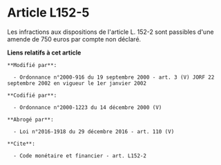 # Article L152-5

Les infractions aux dispositions de l'article L. 152-2 sont passibles d'une amende de 750 euros par compte non déclaré.

**Liens relatifs à cet article**

	**Modifié par**:

	  - Ordonnance n°2000-916 du 19 septembre 2000 - art. 3 (V) JORF 22 septembre 2002 en vigueur le 1er janvier 2002

	**Codifié par**:

	  - Ordonnance n°2000-1223 du 14 décembre 2000 (V)

	**Abrogé par**:

	  - Loi n°2016-1918 du 29 décembre 2016 - art. 110 (V)

	**Cite**:

	  - Code monétaire et financier - art. L152-2
